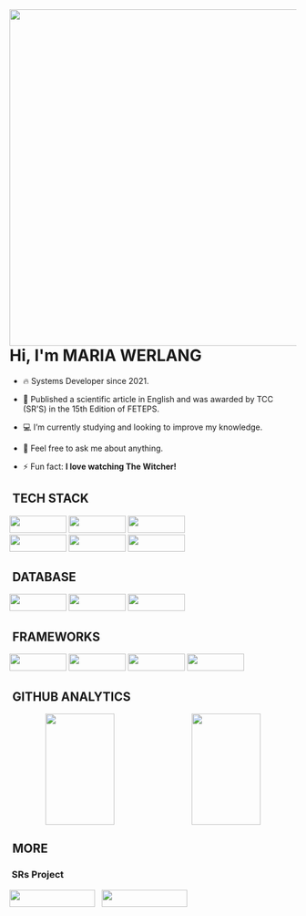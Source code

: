 <img align="right" height="590em" src="https://github.com/user-attachments/assets/6c3d9fcc-c0af-48e4-b315-dac2dc9e0fc8"/>




# Hi, I'm MARIA WERLANG


- 🔥 Systems Developer since 2021.
  
- 📜 Published a scientific article in English and was awarded by TCC (SR'S) in the 15th Edition of FETEPS.

- 💻 I’m currently studying and looking to improve my knowledge.

- 💬 Feel free to ask me about anything.

- ⚡ Fun fact: **I love watching The Witcher!**


##  &nbsp;TECH STACK

<div align="left" style="display: inline_block">
  <img src="https://img.shields.io/badge/HTML5-000003?style=for-the-badge&logo=html5&logoColor=white" width="100" height="30">
  <img src="https://img.shields.io/badge/CSS3-000003?style=for-the-badge&logo=css3&logoColor=white" width="100" height="30">
  <img src="https://img.shields.io/badge/Java-000003?style=for-the-badge&logo=openjdk&logoColor=white" width="100" height="30">
</div>
<div align="left" style="display: inline_block">
  <img src="https://img.shields.io/badge/PHP-000003?style=for-the-badge&logo=php&logoColor=white" width="100" height="30">
  <img src="https://img.shields.io/badge/Kotlin-000003?&style=for-the-badge&logo=kotlin&logoColor=white" width="100" height="30">
  <img src="https://img.shields.io/badge/Python-000003?style=for-the-badge&logo=python&logoColor=white" width="100" height="30">
</div>

##  &nbsp;DATABASE

<div align="left" style="display: inline_block">
  <img src="https://img.shields.io/badge/MySQL-000003?style=for-the-badge&logo=mysql&logoColor=white" width="100" height="30">
  <img src="https://img.shields.io/badge/SQL%20Server-000003?style=for-the-badge&logo=microsoftsqlserver&logoColor=white" width="100" height="30">
  <img src="https://img.shields.io/badge/Firebase-000003?style=for-the-badge&logo=firebase&logoColor=black" width="100" height="30">
</div>

##  &nbsp;FRAMEWORKS

<div align="left" style="display: inline_block">
  <img src="https://img.shields.io/badge/Laravel-000003?style=for-the-badge&logo=laravel&logoColor=white" width="100" height="30">
  <img src="https://img.shields.io/badge/Bootstrap-000003?style=for-the-badge&logo=bootstrap&logoColor=white" width="100" height="30">
  <img src="https://img.shields.io/badge/OpenCV-000003?style=for-the-badge&logo=opencv&logoColor=white" width="100" height="30">
  <img src="https://img.shields.io/badge/Node.js-000003?style=for-the-badge&logo=nodedotjs&logoColor=white" width="100" height="30">
</div>

##  &nbsp;GITHUB ANALYTICS

<div align="center" style="display: flex; justify-content: space-between;">
  <img width="49%" height="195px" src="https://github-readme-stats.vercel.app/api?username=MariaWerlang&show_icons=true&count_private=true&hide_border=true&title_color=39B8C6&icon_color=87CEFA&text_color=E0FFFF&bg_color=0d1117"/> 
  <img width="49%" height="195px" src="https://github-readme-stats.vercel.app/api/top-langs/?username=MariaWerlang&layout=compact&hide_border=true&title_color=39B8C6&text_color=E0FFFF&bg_color=0d1117"/>
</div>

##  &nbsp;MORE

### &nbsp;SRs Project 
<div align="left" style="display: inline-block; margin-right: 10px;">
    <a href="https://revista.fateczl.edu.br/index.php/engetec_revista/article/view/7" target="_blank" style="text-decoration: none;">
        <img src="https://img.shields.io/badge/Artigo%20FATEC-000003?style=for-the-badge&logo=readthedocs&logoColor=white" width="150" height="30">
    </a>
  &nbsp;
    <a href="https://zenodo.org/records/10905888" target="_blank" style="text-decoration: none;">
        <img src="https://img.shields.io/badge/ZENODO-000003?style=for-the-badge&logo=zenodo&logoColor=white" width="150" height="30">
    </a>
</div>



